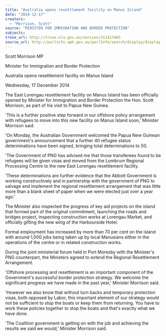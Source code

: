 ```yaml
---
title: "Australia opens resettlement facility on Manus Island"
date: "2014-12-17"
creators:
  - "Morrison, Scott"
source: "MINISTER FOR IMMIGRATION AND BORDER PROTECTION"
subjects:
trove_url: http://trove.nla.gov.au/version/211417483
source_url: http://parlinfo.aph.gov.au/parlInfo/search/display/display.w3p;query=Id%3A%22media/pressrel/3568151%22
---
```


 Scott Morrison MP 

 Minister for Immigration and Border Protection 

 Australia opens resettlement facility on Manus Island 

 Wednesday, 17 December 2014 

 The East Lorengau resettlement facility on Manus Island has been officially opened  by Minister for Immigration and Border Protection the Hon. Scott Morrison, as part of  his visit to Papua New Guinea. 

 'This is a further positive step forward in our offshore policy arrangement with  refugees to move into this new facility on Manus Island soon,' Minister Morrison said. 

 'On Monday, the Australian Government welcomed the Papua New Guinean  government's announcement that a further 40 refugee status determinations have  been signed, bringing total determinations to 50. 

 'The Government of PNG has advised me that those transferees found to be  refugees will be given visas and moved from the Lombrum Regional Processing  Centre to the new East Lorengau resettlement facility. 

 'These determinations are further evidence that the Abbott Government is working  constructively and in partnership with the government of PNG to salvage and  implement the regional resettlement arrangement that was little more than a blank  sheet of paper when we were elected just over a year ago.' 

 The Minister also inspected the progress of key aid projects on the island that  formed part of the original commitment, launching the roads and bridges project,  inspecting construction works at Lorengau Market, and officially gifting the new wing  of the Harbourside Hotel. 

 Formal employment has increased by more than 70 per cent on the island with  around 1,000 jobs being taken up by local Manusians either in the operations of the  centre or in related construction works. 

 During the joint ministerial forum held in Port Moresby with the Minister's PNG  counterpart, the Ministers agreed to extend the Regional Resettlement Arrangement. 

 'Offshore processing and resettlement is an important component of the  Government's successful border protection strategy. We welcome the significant  progress we have made in the past year,' Minister Morrison said. 

 'However we also know that without turn backs and temporary protection visas, both  opposed by Labor, this important element of our strategy would not be sufficient to  stop the boats or keep them from returning. You have to work these policies together  to stop the boats and that's exactly what we have done. 

 'The Coalition government is getting on with the job and achieving the results we  said we would,' Minister Morrison said. 

 


